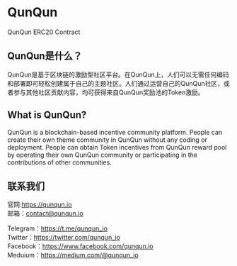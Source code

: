 # QunQun
QunQun ERC20 Contract



## QunQun是什么？
QunQun是基于区块链的激励型社区平台。在QunQun上，人们可以无需任何编码和部署即可轻松创建属于自己的主题社区。人们通过运营自己的QunQun社区，或者参与其他社区贡献内容，均可获得来自QunQun奖励池的Token激励。

## What is QunQun?
QunQun is a blockchain-based incentive community platform. People can create their own theme community in QunQun without any coding or deployment. People can obtain Token incentives from QunQun reward pool by operating their own QunQun community or participating in the contributions of other communities.



## 联系我们
官网:https://qunqun.io  
邮箱：contact@qunqun.io

Telegram：https://t.me/qunqun_io  
Twitter：https://twitter.com/qunqun_io  
Facebook：https://www.facebook.com/qunqun.io  
Meduium：https://medium.com/@qunqun_io
